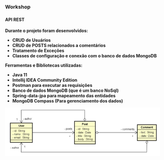 <h3>Workshop<h3>

<h4>API REST<h4>

Durante o projeto foram desenvolvidos:
* CRUD de Usuários
* CRUD de POSTS relacionados a comentários
* Tratamento de Exceções 
* Classes de configuração e conexão com o banco de dados MongoDB


Ferramentas e Bibliotecas utilizadas:
* Java 11
* Intellij IDEA Community Edition
* Postman para executar as requisições
* Banco de dados MongoDB (que é um banco NoSql)
* Spring-data-jpa para mapeamento das entidades
* MongoDB Compass (Para gerenciamento dos dados)

<img src="uml.PNG"/>